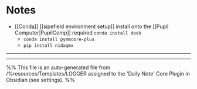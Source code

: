 # Notes
- [[Conda]] [[sipefield environment setup]] install onto the [[Pupil Computer|PupilComp]] required `conda install dask`
	- `conda install pymmcore-plus`
	- `pip install nidaqmx`
---

---
%%
This file is an auto-generated file from /%resources/Templates/LOGGER assigned to the 'Daily Note' Core Plugin in Obsidian (see settings). 
%%